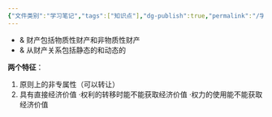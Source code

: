 ```yaml
---
{"文件类别":"学习笔记","tags":["知识点"],"dg-publish":true,"permalink":"/学习笔记/知识点cheese/财产关系/","dgPassFrontmatter":true,"created":"2024-07-02T21:26:24.485+08:00","updated":"2024-09-11T11:44:23.428+08:00"}
---
```


- & 财产包括物质性财产和非物质性财产 
- & 从财产关系包括静态的和动态的

**两个特征**：
1. 原则上的非专属性（可以转让）
2. 具有直接经济价值
·权利的转移时能不能获取经济价值
·权力的使用能不能获取经济价值